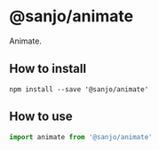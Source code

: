 # @sanjo/animate

Animate.

## How to install

```
npm install --save '@sanjo/animate'
```

## How to use

```js
import animate from '@sanjo/animate'
```
